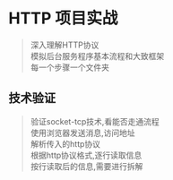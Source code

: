 # HTTP 项目实战

> 深入理解HTTP协议  
模拟后台服务程序基本流程和大致框架  
每一个步骤一个文件夹

## 技术验证
> 验证socket-tcp技术,看能否走通流程  
使用浏览器发送消息,访问地址  
解析传入的http协议  
根据http协议格式,逐行读取信息  
按行读取后的信息,需要进行拆解